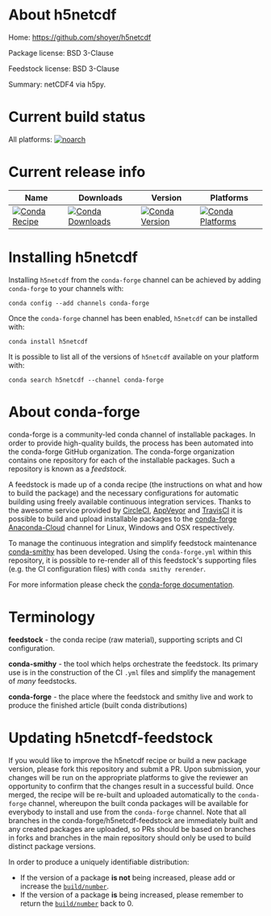 About h5netcdf
==============

Home: https://github.com/shoyer/h5netcdf

Package license: BSD 3-Clause

Feedstock license: BSD 3-Clause

Summary: netCDF4 via h5py.



Current build status
====================

All platforms:
[![noarch](https://img.shields.io/circleci/project/github/conda-forge/h5netcdf-feedstock/master.svg?label=noarch)](https://circleci.com/gh/conda-forge/h5netcdf-feedstock)

Current release info
====================

| Name | Downloads | Version | Platforms |
| --- | --- | --- | --- |
| [![Conda Recipe](https://img.shields.io/badge/recipe-h5netcdf-green.svg)](https://anaconda.org/conda-forge/h5netcdf) | [![Conda Downloads](https://img.shields.io/conda/dn/conda-forge/h5netcdf.svg)](https://anaconda.org/conda-forge/h5netcdf) | [![Conda Version](https://img.shields.io/conda/vn/conda-forge/h5netcdf.svg)](https://anaconda.org/conda-forge/h5netcdf) | [![Conda Platforms](https://img.shields.io/conda/pn/conda-forge/h5netcdf.svg)](https://anaconda.org/conda-forge/h5netcdf) |

Installing h5netcdf
===================

Installing `h5netcdf` from the `conda-forge` channel can be achieved by adding `conda-forge` to your channels with:

```
conda config --add channels conda-forge
```

Once the `conda-forge` channel has been enabled, `h5netcdf` can be installed with:

```
conda install h5netcdf
```

It is possible to list all of the versions of `h5netcdf` available on your platform with:

```
conda search h5netcdf --channel conda-forge
```


About conda-forge
=================

conda-forge is a community-led conda channel of installable packages.
In order to provide high-quality builds, the process has been automated into the
conda-forge GitHub organization. The conda-forge organization contains one repository
for each of the installable packages. Such a repository is known as a *feedstock*.

A feedstock is made up of a conda recipe (the instructions on what and how to build
the package) and the necessary configurations for automatic building using freely
available continuous integration services. Thanks to the awesome service provided by
[CircleCI](https://circleci.com/), [AppVeyor](https://www.appveyor.com/)
and [TravisCI](https://travis-ci.org/) it is possible to build and upload installable
packages to the [conda-forge](https://anaconda.org/conda-forge)
[Anaconda-Cloud](https://anaconda.org/) channel for Linux, Windows and OSX respectively.

To manage the continuous integration and simplify feedstock maintenance
[conda-smithy](https://github.com/conda-forge/conda-smithy) has been developed.
Using the ``conda-forge.yml`` within this repository, it is possible to re-render all of
this feedstock's supporting files (e.g. the CI configuration files) with ``conda smithy rerender``.

For more information please check the [conda-forge documentation](https://conda-forge.org/docs/).

Terminology
===========

**feedstock** - the conda recipe (raw material), supporting scripts and CI configuration.

**conda-smithy** - the tool which helps orchestrate the feedstock.
                   Its primary use is in the construction of the CI ``.yml`` files
                   and simplify the management of *many* feedstocks.

**conda-forge** - the place where the feedstock and smithy live and work to
                  produce the finished article (built conda distributions)


Updating h5netcdf-feedstock
===========================

If you would like to improve the h5netcdf recipe or build a new
package version, please fork this repository and submit a PR. Upon submission,
your changes will be run on the appropriate platforms to give the reviewer an
opportunity to confirm that the changes result in a successful build. Once
merged, the recipe will be re-built and uploaded automatically to the
`conda-forge` channel, whereupon the built conda packages will be available for
everybody to install and use from the `conda-forge` channel.
Note that all branches in the conda-forge/h5netcdf-feedstock are
immediately built and any created packages are uploaded, so PRs should be based
on branches in forks and branches in the main repository should only be used to
build distinct package versions.

In order to produce a uniquely identifiable distribution:
 * If the version of a package **is not** being increased, please add or increase
   the [``build/number``](https://conda.io/docs/user-guide/tasks/build-packages/define-metadata.html#build-number-and-string).
 * If the version of a package **is** being increased, please remember to return
   the [``build/number``](https://conda.io/docs/user-guide/tasks/build-packages/define-metadata.html#build-number-and-string)
   back to 0.
